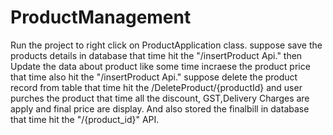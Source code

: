 # ProductManagement

Run the project to right click on ProductApplication class.
suppose save the products details in database that time hit the "/insertProduct Api."
then Update the data about product like some time incraese the product price that time also hit the "/insertProduct Api."
suppose delete the product record from table that time hit the /DeleteProduct/{productId}
and user purches the product that time all the discount, GST,Delivery Charges are apply and final price are display. And also stored the finalbill in database that time hit the 
"/{product_id}" API.
